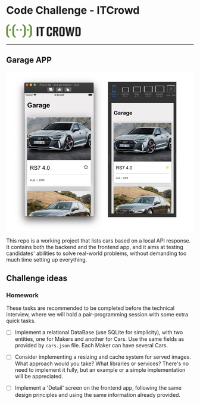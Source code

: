 # Code Challenge - ITCrowd

![ITCrowd](itcrowd.png)

---

## Garage APP

![Screenshots](screenshots.png)

This repo is a working project that lists cars based on a local API response. It contains both the backend and the frontend app, and it aims at testing candidates' abilities to solve real-world problems, without demanding too much time setting up everything.

## Challenge ideas

### Homework

These tasks are recommended to be completed before the technical interview, where we will hold a pair-programming session with some extra quick tasks.

- [ ] Implement a relational DataBase (use SQLite for simplicity), with two entities, one for Makers and another for Cars. Use the same fields as provided by `cars.json` file. Each Maker can have several Cars.

- [ ] Consider implementing a resizing and cache system for served images. What approach would you take? What libraries or services? There's no need to implement it fully, but an example or a simple implementation will be appreciated.

- [ ] Implement a 'Detail' screen on the frontend app, following the same design principles and using the same information already provided.
